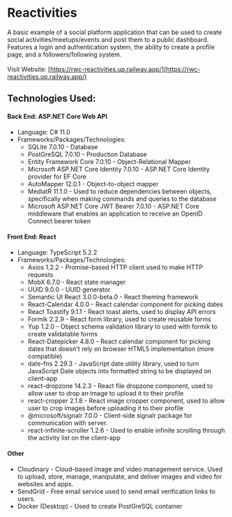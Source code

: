 # Reactivities

A basic example of a social platform application that can be used to create social activities/meetups/events and post them to a public dashboard.
Features a login and authentication system, the ability to create a profile page, and a followers/following system.
<br/><br/>
Visit Website: [https://rwc-reactivities.up.railway.app/](https://rwc-reactivities.up.railway.app/)

## Technologies Used:

#### Back End: ASP.NET Core Web API

- Language: C# 11.0
- Frameworks/Packages/Technologies:
  - SQLite 7.0.10 - Database
  - PostGreSQL 7.0.10 - Production Database
  - Entity Framework Core 7.0.10 - Object-Relational Mapper
  - Microsoft ASP.NET Core Identity 7.0.10 - ASP.NET Core Identity provider for EF Core
  - AutoMapper 12.0.1 - Object-to-object mapper
  - MediatR 11.1.0 - Used to reduce dependencies between objects, specifically when making commands and queries to the database
  - Microsoft ASP.NET Core JWT Bearer 7.0.10 - ASP.NET Core middleware that enables an application to receive an OpenID Connect bearer token

#### Front End: React

- Language: TypeScript 5.2.2
- Frameworks/Packages/Technologies:
  - Axios 1.2.2 - Promise-based HTTP client used to make HTTP requests
  - MobX 6.7.0 - React state manager
  - UUID 9.0.0 - UUID generator
  - Semantic UI React 3.0.0-beta.0 - React theming framework
  - React-Calendar 4.0.0 - React calendar component for picking dates
  - React Toastify 9.1.1 - React toast alerts, used to display API errors
  - Formik 2.2.9 - React form library, used to create reusable forms
  - Yup 1.2.0 - Object schema validation library to used with formik to create validatable forms
  - React-Datepicker 4.8.0 - React calendar component for picking dates that doesn't rely on browser HTML5 implementation (more compatible)
  - date-fns 2.29.3 - JavaScript date utility library, used to turn JavaScript Date objects into formatted string to be displayed on client-app
  - react-dropzone 14.2.3 - React file dropzone component, used to allow user to drop an image to upload it to their profile
  - react-cropper 2.1.8 - React image cropper component, used to allow user to crop images before uploading it to their profile
  - @microsoft/signalr 7.0.0 - Client-side signalr package for communication with server.
  - react-infinite-scroller 1.2.6 - Used to enable infinite scrolling through the activity list on the client-app

#### Other

- Cloudinary - Cloud-based image and video management service. Used to upload, store, manage, manipulate, and deliver images and video for websites and apps.
- SendGrid - Free email service used to send email verification links to users.
- Docker (Desktop) - Used to create PostGreSQL container
